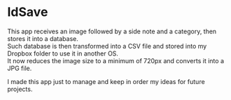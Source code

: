 # IdSave
This app receives an image followed by a side note and a category, then stores it into a database.  
Such database is then transformed into a CSV file and stored into my Dropbox folder to use it in another OS.  
It now reduces the image size to a minimum of 720px and converts it into a JPG file.

I made this app just to manage and keep in order my ideas for future projects.
